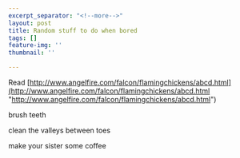 ```yaml
---
excerpt_separator: "<!--more-->"
layout: post
title: Random stuff to do when bored
tags: []
feature-img: ''
thumbnail: ''

---
```

Read [http://www.angelfire.com/falcon/flamingchickens/abcd.html](http://www.angelfire.com/falcon/flamingchickens/abcd.html "http://www.angelfire.com/falcon/flamingchickens/abcd.html")

brush teeth

clean the valleys between toes

make your sister some coffee